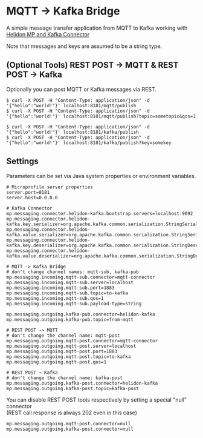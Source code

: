 # MQTT -> Kafka Bridge

A simple message transfer application from MQTT to Kafka working with [Helidon MP and Kafka Connector](https://helidon.io/docs/v2/#/mp/reactivemessaging/04_kafka)  

Note that messages and keys are assumed to be a string type.

## (Optional Tools) REST POST -> MQTT & REST POST -> Kafka

Optionally you can post MQTT or Kafka messages via REST.

```
$ curl -X POST -H "Content-Type: application/json" -d '{"hello":"world!"}' localhost:8181/mqtt/publish
$ curl -X POST -H "Content-Type: application/json" -d '{"hello":"world!"}' localhost:8181/mqtt/publish?topic=sometopic&qos=1
```

```
$ curl -X POST -H "Content-Type: application/json" -d '{"hello":"world!"}' localhost:8181/kafka/publish
$ curl -X POST -H "Content-Type: application/json" -d '{"hello":"world!"}' localhost:8181/kafka/publish?key=somekey
```

## Settings

Parameters can be set via Java system properties or environment variables.

```
# Microprofile server properties
server.port=8181
server.host=0.0.0.0

# Kafka Connector
mp.messaging.connector.helidon-kafka.bootstrap.servers=localhost:9092
mp.messaging.connector.helidon-kafka.key.serializer=org.apache.kafka.common.serialization.StringSerializer
mp.messaging.connector.helidon-kafka.value.serializer=org.apache.kafka.common.serialization.StringSerializer
mp.messaging.connector.helidon-kafka.key.deserializer=org.apache.kafka.common.serialization.StringDeserializer
mp.messaging.connector.helidon-kafka.value.deserializer=org.apache.kafka.common.serialization.StringDeserializer

# MQTT -> Kafka Bridge
# don't change channel names: mqtt-sub, kafka-pub
mp.messaging.incoming.mqtt-sub.connector=mqtt-connector
mp.messaging.incoming.mqtt-sub.server=localhost
mp.messaging.incoming.mqtt-sub.port=1883
mp.messaging.incoming.mqtt-sub.topic=to-kafka
mp.messaging.incoming.mqtt-sub.qos=1
mp.messaging.incoming.mqtt-sub.payload-type=string

mp.messaging.outgoing.kafka-pub.connector=helidon-kafka
mp.messaging.outgoing.kafka-pub.topic=from-mqtt

# REST POST -> MQTT
# don't change the channel name: mqtt-post
mp.messaging.outgoing.mqtt-post.connector=mqtt-connector
mp.messaging.outgoing.mqtt-post.server=localhost
mp.messaging.outgoing.mqtt-post.port=1883
mp.messaging.outgoing.mqtt-post.topic=to-kafka
mp.messaging.outgoing.mqtt-post.qos=1

# REST POST → Kafka
# don't change the channel name: kafka-post
mp.messaging.outgoing.kafka-post.connector=helidon-kafka
mp.messaging.outgoing.kafka-post.topic=kafka-post
```

You can disable REST POST tools respectively by setting a special "null" connector  
(REST call response is always 202 even in this case)

```
mp.messaging.outgoing.mqtt-post.connector=null
mp.messaging.outgoing.kafka-post.connector=null
```

